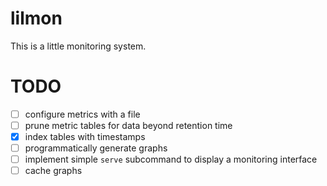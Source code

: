 # lilmon

This is a little monitoring system.

# TODO

- [ ] configure metrics with a file
- [ ] prune metric tables for data beyond retention time
- [x] index tables with timestamps
- [ ] programmatically generate graphs
- [ ] implement simple `serve` subcommand to display a monitoring interface
- [ ] cache graphs
